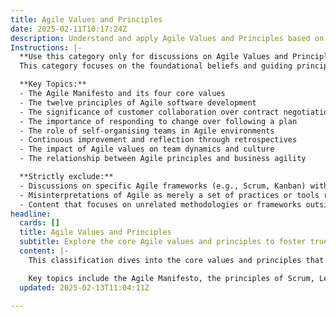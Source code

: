 ```yaml
---
title: Agile Values and Principles
date: 2025-02-11T10:17:24Z
description: Understand and apply Agile Values and Principles based on first principles. Build a foundation for true agility and continuous value delivery
Instructions: |-
  **Use this category only for discussions on Agile Values and Principles.**  
  This category focuses on the foundational beliefs and guiding principles of Agile methodologies, emphasising the importance of flexibility, collaboration, and customer-centricity in delivering value. It aims to foster a deep understanding of Agile's core values to enable teams to implement practices that enhance responsiveness and adaptability in their work.

  **Key Topics:**
  - The Agile Manifesto and its four core values
  - The twelve principles of Agile software development
  - The significance of customer collaboration over contract negotiation
  - The importance of responding to change over following a plan
  - The role of self-organising teams in Agile environments
  - Continuous improvement and reflection through retrospectives
  - The impact of Agile values on team dynamics and culture
  - The relationship between Agile principles and business agility

  **Strictly exclude:**
  - Discussions on specific Agile frameworks (e.g., Scrum, Kanban) without reference to their underlying values and principles.
  - Misinterpretations of Agile as merely a set of practices or tools rather than a philosophy.
  - Content that focuses on unrelated methodologies or frameworks outside the Agile context.
headline:
  cards: []
  title: Agile Values and Principles
  subtitle: Explore the core Agile values and principles to foster true agility, enhance collaboration, and drive continuous value delivery across teams.
  content: |-
    This classification dives into the core values and principles that underpin Agile methodologies, providing a solid foundation for teams aiming to embrace true agility. By exploring these concepts, you'll gain insights into fostering collaboration, enhancing adaptability, and driving continuous value delivery in your projects. 

    Key topics include the Agile Manifesto, the principles of Scrum, Lean practices, and the integration of DevOps. You'll also find discussions on how these values relate to complexity theory and evidence-based management, helping you navigate the challenges of modern software development and organisational change.
  updated: 2025-02-13T11:04:11Z

---
```



